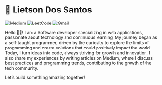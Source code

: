# 🧠 Lietson Dos Santos

[![Medium](https://img.shields.io/badge/Medium-black?style=for-the-badge&logo=medium&logoColor=white&link:https://medium.com/@lietsondossantos/)](https://medium.com/@lietsondossantos/)
[![LeetCode](https://img.shields.io/badge/LeetCode-black?style=for-the-badge&logo=LeetCode&logoColor=white&link:https://leetcode.com/u/li3tson/)](https://leetcode.com/u/li3tson/)
[![Gmail](https://img.shields.io/badge/Gmail-black?style=for-the-badge&logo=gmail&logoColor=white&link:mailto:lietsondossanto@gmail.com)](mailto:lietsondossanto@gmail.com)

Hello 👋🏿! I am a Software developer specializing in web applications, passionate about technology and continuous learning. My journey began as a self-taught programmer, driven by the curiosity to explore the limits of programming and create solutions that could positively impact the world. Today, I turn ideas into code, always striving for growth and innovation. I also share my experiences by writing articles on Medium, where I discuss best practices and programming trends, contributing to the growth of the tech community.

Let’s build something amazing together!
